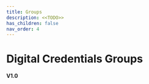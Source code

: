```yaml
---
title: Groups
description: <<TODO>>
has_children: false
nav_order: 4
---
```


# Digital Credentials Groups
**V1.0**

